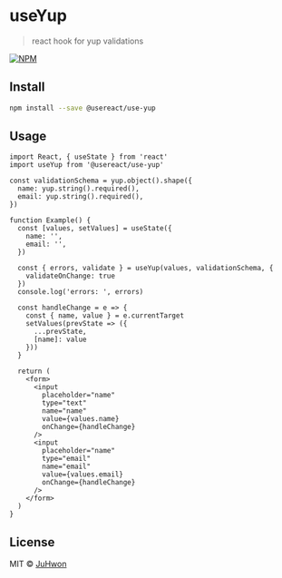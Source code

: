 # useYup

> react hook for yup validations

[![NPM](https://img.shields.io/npm/v/@usereact/use-yup.svg)](https://www.npmjs.com/package/@usereact/use-yup)

## Install

```bash
npm install --save @usereact/use-yup
```

## Usage

```tsx
import React, { useState } from 'react'
import useYup from '@usereact/use-yup'

const validationSchema = yup.object().shape({
  name: yup.string().required(),
  email: yup.string().required(),
})

function Example() {
  const [values, setValues] = useState({
    name: '',
    email: '',
  })

  const { errors, validate } = useYup(values, validationSchema, {
    validateOnChange: true
  })
  console.log('errors: ', errors)

  const handleChange = e => {
    const { name, value } = e.currentTarget
    setValues(prevState => ({
      ...prevState,
      [name]: value
    }))
  }

  return (
    <form>
      <input
        placeholder="name"
        type="text"
        name="name"
        value={values.name}
        onChange={handleChange}
      />
      <input
        placeholder="name"
        type="email"
        name="email"
        value={values.email}
        onChange={handleChange}
      />
    </form>
  )
}
```

## License

MIT © [JuHwon](https://github.com/JuHwon)
